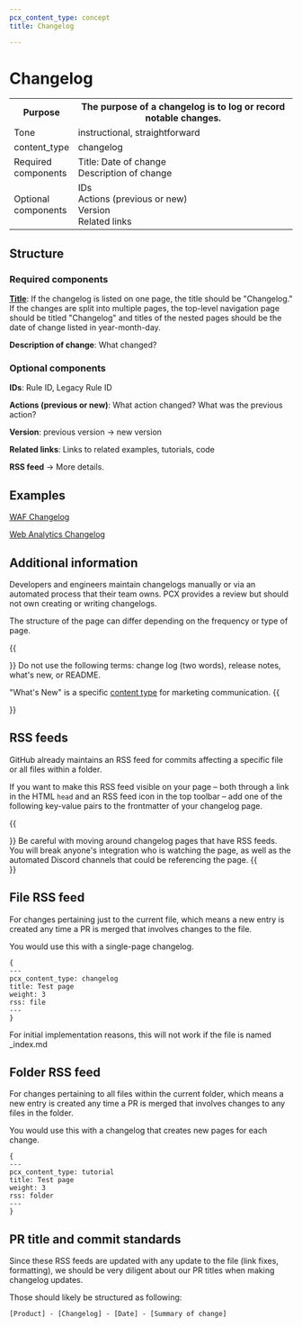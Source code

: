 ```yaml
---
pcx_content_type: concept
title: Changelog

---
```


# Changelog

<table>
    <tr>
        <th style="width:20%">Purpose</th>
        <th>The purpose of a changelog is to log or record notable changes.</th>
    </tr>
    <tr>
        <td>Tone</td>
        <td>instructional, straightforward</td>
    </tr>
    <tr>
        <td>content_type</td>
        <td>changelog</td>
    </tr>
    <tr>
        <td>Required components</td>
        <td>Title: Date of change<br/>Description of change</td>
    </tr>
    <tr>
        <td>Optional components</td>
        <td>IDs<br/>Actions (previous or new)<br/>Version<br/>Related links</td>
    </tr>
</table>

## Structure

### Required components

[**Title**](/style-guide/content-strategy/documentation-content-strategy/component-attributes/titles/): If the changelog is listed on one page, the title should be "Changelog." If the changes are split into multiple pages, the top-level navigation page should be titled "Changelog" and titles of the nested pages should be the date of change listed in year-month-day.

**Description of change**: What changed?

### Optional components

**IDs**: Rule ID, Legacy Rule ID

**Actions (previous or new)**: What action changed? What was the previous action?

**Version**: previous version → new version

**Related links**: Links to related examples, tutorials, code

**RSS feed** → More details.

## Examples

[WAF Changelog](/waf/change-log)

[Web Analytics Changelog](/analytics/web-analytics/changelog/)

## Additional information

Developers and engineers maintain changelogs manually or via an automated process that their team owns. PCX provides a review but should not own creating or writing changelogs.

The structure of the page can differ depending on the frequency or type of page.

{{<Aside type="note">}}
Do not use the following terms: change log (two words), release notes, what's new, or README.

"What's New" is a specific [content type](https://www.cloudflare.com/whats-new/) for marketing communication.
{{</Aside>}}

## RSS feeds

GitHub already maintains an RSS feed for commits affecting a specific file or all files within a folder.

If you want to make this RSS feed visible on your page – both through a link in the HTML `head` and an RSS feed icon in the top toolbar – add one of the following key-value pairs to the frontmatter of your changelog page.

{{<Aside type="note">}}
Be careful with moving around changelog pages that have RSS feeds. You will break anyone's integration who is watching the page, as well as the automated Discord channels that could be referencing the page.
{{</Aside>}}

## File RSS feed

For changes pertaining just to the current file, which means a new entry is created any time a PR is merged that involves changes to the file.

You would use this with a single-page changelog.

```
{
---
pcx_content_type: changelog
title: Test page
weight: 3
rss: file
---
}
```
For initial implementation reasons, this will not work if the file is named _index.md

## Folder RSS feed

For changes pertaining to all files within the current folder, which means a new entry is created any time a PR is merged that involves changes to any files in the folder.

You would use this with a changelog that creates new pages for each change.

```
{
---
pcx_content_type: tutorial
title: Test page
weight: 3
rss: folder
---
}
```

## PR title and commit standards

Since these RSS feeds are updated with any update to the file (link fixes, formatting), we should be very diligent about our PR titles when making changelog updates.

Those should likely be structured as following:

```
[Product] - [Changelog] - [Date] - [Summary of change]
```
